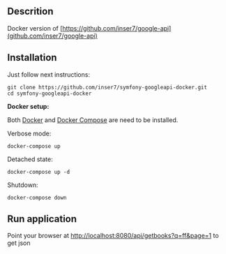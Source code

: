 
## Descrition

Docker version of [https://github.com/inser7/google-api](github.com/inser7/google-api)

## Installation

Just follow next instructions:

```
git clone https://github.com/inser7/symfony-googleapi-docker.git
cd symfony-googleapi-docker
```

**Docker setup:**

Both [Docker](https://docs.docker.com/install/)
and [Docker Compose](https://docs.docker.com/compose/install/) are need to be installed.

Verbose mode:

`docker-compose up`

Detached state:

`docker-compose up -d`

Shutdown:

`docker-compose down`

## Run application

Point your browser at [http://localhost:8080/api/getbooks?q=ff&page=1](http://localhost:8080/api/getbooks?q=ff&page=1) to get json